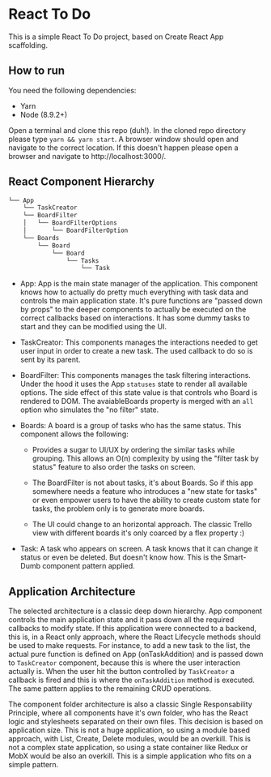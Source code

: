 # React To Do

This is a simple React To Do project, based on Create React App scaffolding.

## How to run

You need the following dependencies:

- Yarn
- Node (8.9.2+)

Open a terminal and clone this repo (duh!). In the cloned repo directory please type `yarn && yarn start`. A browser window should open and navigate to the correct location. If this doesn't happen please open a browser and navigate to http://localhost:3000/.

## React Component Hierarchy

```bash
└── App
    └── TaskCreator
    └── BoardFilter
    │   └── BoardFilterOptions
    │       └── BoardFilterOption
    └── Boards
        └── Board
            └── Board
                └── Tasks
                    └── Task
```

* App: App is the main state manager of the application. This component knows how to actually do pretty much everything with task data and controls the main application state. It's pure functions are "passed down by props" to the deeper components to actually be executed on the correct callbacks
based on interactions. It has some dummy tasks to start and they can be modified using the UI.

* TaskCreator: This components manages the interactions needed to get user input in order to create a new task. The used callback to do so is sent by its parent.

* BoardFilter: This components manages the task filtering interactions. Under the hood it uses the App `statuses` state to render all available options. The side effect of this state value is that controls who Board is rendered to DOM. The avaiableBoards property is merged with an `all` option who simulates the "no filter" state.

* Boards: A board is a group of tasks who has the same status. This component allows the following:

  - Provides a sugar to UI/UX by ordering the similar tasks while grouping. This allows an O(n) complexity by using the "filter task by status" feature to also order the tasks on screen.

  - The BoardFilter is not about tasks, it's about Boards. So if this app somewhere needs a feature
  who introduces a "new state for tasks" or even empower users to have the ability to create custom state for tasks, the problem only is to generate more boards.

  - The UI could change to an horizontal approach. The classic Trello view with different boards it's only coarced by a flex property :)

* Task: A task who appears on screen. A task knows that it can change it status or even be deleted. But doesn't know how. This is the Smart-Dumb component pattern applied.

## Application Architecture

The selected architecture is a classic deep down hierarchy. App component controls the main application state and it pass down all the required callbacks to modify state. If this application were connected to a backend, this is, in a React only approach, where the React Lifecycle methods should be used to make requests. For instance, to add a new task to the list, the actual pure function is defined on App (onTaskAddition) and is passed down to `TaskCreator` component, because this is where the user interaction actually is. When the user hit the button controlled by `TaskCreator` a callback is fired and this is where the `onTaskAddition` method is executed. The same pattern applies to the remaining CRUD operations.

The component folder architecture is also a classic Single Responsability Principle, where all components have it's own folder, who has the React logic and stylesheets separated on their own files. This decision is based on application size. This is not a huge application, so using a module based approach, with List, Create, Delete modules, would be an overkill. This is not a complex state application, so using a state container like Redux or MobX would be also an overkill. This is a simple application who fits on a simple pattern.

